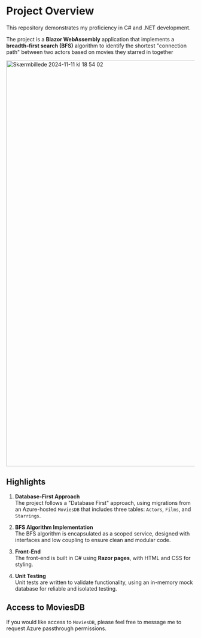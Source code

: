 # Project Overview

This repository demonstrates my proficiency in C# and .NET development.

The project is a **Blazor WebAssembly** application that implements a **breadth-first search (BFS)** algorithm to identify the shortest "connection path" between two actors based on movies they starred in together 

<img width="1083" alt="Skærmbillede 2024-11-11 kl  18 54 02" src="https://github.com/user-attachments/assets/9f88a387-779b-4c18-b2de-9b40f2683fd2">

## Highlights

1. **Database-First Approach**  
   The project follows a "Database First" approach, using migrations from an Azure-hosted `MoviesDB` that includes three tables: `Actors`, `Films`, and `Starrings`.
   
2. **BFS Algorithm Implementation**  
   The BFS algorithm is encapsulated as a scoped service, designed with interfaces and low coupling to ensure clean and modular code.
   
3. **Front-End**  
   The front-end is built in C# using **Razor pages**, with HTML and CSS for styling.
   
4. **Unit Testing**  
   Unit tests are written to validate functionality, using an in-memory mock database for reliable and isolated testing.

## Access to MoviesDB

If you would like access to `MoviesDB`, please feel free to message me to request Azure passthrough permissions.

